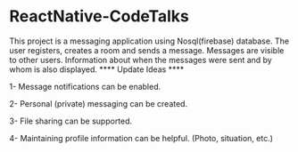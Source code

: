 # ReactNative-CodeTalks
This project is a messaging application using Nosql(firebase) database. The user registers, creates a room and sends a message. Messages are visible to other users. Information about when the messages were sent and by whom is also displayed.
**** Update Ideas ****
<p> 1- Message notifications can be enabled. </p>
<p> 2- Personal (private) messaging can be created. </p>
<p> 3- File sharing can be supported. </p>
<p> 4- Maintaining profile information can be helpful. (Photo, situation, etc.) </p>
